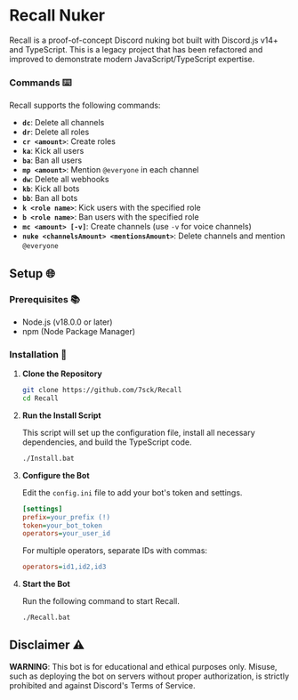 # Recall Nuker

Recall is a proof-of-concept Discord nuking bot built with Discord.js v14+ and TypeScript. This is a legacy project that has been refactored and improved to demonstrate modern JavaScript/TypeScript expertise.

### Commands ⌨️

Recall supports the following commands:

- **`dc`**: Delete all channels
- **`dr`**: Delete all roles
- **`cr <amount>`**: Create roles
- **`ka`**: Kick all users
- **`ba`**: Ban all users
- **`mp <amount>`**: Mention `@everyone` in each channel
- **`dw`**: Delete all webhooks
- **`kb`**: Kick all bots
- **`bb`**: Ban all bots
- **`k <role name>`**: Kick users with the specified role
- **`b <role name>`**: Ban users with the specified role
- **`mc <amount> [-v]`**: Create channels (use `-v` for voice channels)
- **`nuke <channelsAmount> <mentionsAmount>`**: Delete channels and mention `@everyone`

## Setup 🌐

### Prerequisites 📚

- Node.js (v18.0.0 or later)
- npm (Node Package Manager)

### Installation 📂

1. **Clone the Repository**

   ```sh
   git clone https://github.com/7sck/Recall
   cd Recall
   ```

2. **Run the Install Script**

   This script will set up the configuration file, install all necessary dependencies, and build the TypeScript code.

   ```sh
   ./Install.bat
   ```

3. **Configure the Bot**

   Edit the `config.ini` file to add your bot's token and settings.

   ```ini
   [settings]
   prefix=your_prefix (!)
   token=your_bot_token
   operators=your_user_id
   ```

   For multiple operators, separate IDs with commas:
   
   ```ini
   operators=id1,id2,id3
   ```

4. **Start the Bot**

   Run the following command to start Recall.

   ```sh
   ./Recall.bat
   ```

## Disclaimer ⚠️

**WARNING**: This bot is for educational and ethical purposes only. Misuse, such as deploying the bot on servers without proper authorization, is strictly prohibited and against Discord's Terms of Service.
